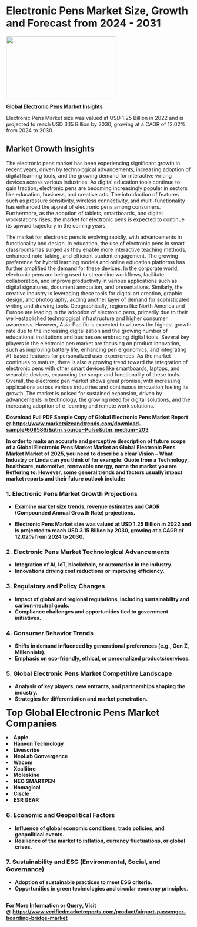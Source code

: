 <H1>Electronic Pens Market Size, Growth and Forecast from 2024 - 2031</H1><img class="aligncenter size-medium wp-image-584254" src="https://thirdeyenews.in/wp-content/uploads/2024/09/Global-Market-Research-300x168.jpeg" alt="" width="300" height="168" /><p><strong>Global&nbsp;<a href="https://www.marketsizeandtrends.com/download-sample/608586/&amp;utm_source=Pulse&amp;utm_medium=203">Electronic Pens Market</a> Insights</strong></p><p>Electronic Pens Market size was valued at USD 1.25 Billion in 2022 and is projected to reach USD 3.15 Billion by 2030, growing at a CAGR of 12.02% from 2024 to 2030.</p><p><h2>Market Growth Insights</h2> <p>The electronic pens market has been experiencing significant growth in recent years, driven by technological advancements, increasing adoption of digital learning tools, and the growing demand for interactive writing devices across various industries. As digital education tools continue to gain traction, electronic pens are becoming increasingly popular in sectors like education, business, and creative arts. The introduction of features such as pressure sensitivity, wireless connectivity, and multi-functionality has enhanced the appeal of electronic pens among consumers. Furthermore, as the adoption of tablets, smartboards, and digital workstations rises, the market for electronic pens is expected to continue its upward trajectory in the coming years.</p> <p><strong></strong></p> <p>The market for electronic pens is evolving rapidly, with advancements in functionality and design. In education, the use of electronic pens in smart classrooms has surged as they enable more interactive teaching methods, enhanced note-taking, and efficient student engagement. The growing preference for hybrid learning models and online education platforms has further amplified the demand for these devices. In the corporate world, electronic pens are being used to streamline workflows, facilitate collaboration, and improve productivity in various applications such as digital signatures, document annotation, and presentations. Similarly, the creative industry is leveraging these tools for digital art creation, graphic design, and photography, adding another layer of demand for sophisticated writing and drawing tools. Geographically, regions like North America and Europe are leading in the adoption of electronic pens, primarily due to their well-established technological infrastructure and higher consumer awareness. However, Asia-Pacific is expected to witness the highest growth rate due to the increasing digitalization and the growing number of educational institutions and businesses embracing digital tools. Several key players in the electronic pen market are focusing on product innovation, such as improving battery life, enhancing pen ergonomics, and integrating AI-based features for personalized user experiences. As the market continues to mature, there is also a growing trend toward the integration of electronic pens with other smart devices like smartboards, laptops, and wearable devices, expanding the scope and functionality of these tools. Overall, the electronic pen market shows great promise, with increasing applications across various industries and continuous innovation fueling its growth. The market is poised for sustained expansion, driven by advancements in technology, the growing need for digital solutions, and the increasing adoption of e-learning and remote work solutions.</p> <p><strong></p><p><span class=""><strong>Download Full PDF Sample Copy of Global Electronic Pens Market Report</strong> @ <a href="https://www.marketsizeandtrends.com/download-sample/608586/&amp;utm_source=Pulse&amp;utm_medium=203" target="_blank">https://www.marketsizeandtrends.com/download-sample/608586/&amp;utm_source=Pulse&amp;utm_medium=203</a></span></p><p>In order to make an accurate and perceptive description of future scope of a Global&nbsp;Electronic Pens Market Market as Global&nbsp;Electronic Pens Market Market of 2025, you need to describe a clear Vision &ndash; What Industry or Linda can you think of for example: Quote from a Technology, healthcare, automotive, renewable energy, name the market you are Reffering to. However, some general trends and factors usually impact market reports and their future outlook include:</p><h3>1.&nbsp;<strong>Electronic Pens Market Growth Projections</strong></h3><ul><li>Examine market size trends, revenue estimates and CAGR (Compounded Annual Growth Rate) projections.</li><li><p>Electronic Pens Market size was valued at USD 1.25 Billion in 2022 and is projected to reach USD 3.15 Billion by 2030, growing at a CAGR of 12.02% from 2024 to 2030.</p></li></ul><h3>2.&nbsp;<strong>Electronic Pens Market Technological Advancements</strong></h3><ul><li>Integration of AI, IoT, blockchain, or automation in the industry.</li><li>Innovations driving cost reductions or improving efficiency.</li></ul><h3>3.&nbsp;<strong>Regulatory and Policy Changes</strong></h3><ul><li>Impact of global and regional regulations, including sustainability and carbon-neutral goals.</li><li>Compliance challenges and opportunities tied to government initiatives.</li></ul><h3>4.&nbsp;<strong>Consumer Behavior Trends</strong></h3><ul><li>Shifts in demand influenced by generational preferences (e.g., Gen Z, Millennials).</li><li>Emphasis on eco-friendly, ethical, or personalized products/services.</li></ul><h3>5.&nbsp;<strong>Global Electronic Pens Market Competitive Landscape</strong></h3><ul><li>Analysis of key players, new entrants, and partnerships shaping the industry.</li><li>Strategies for differentiation and market penetration.</li></ul><p data-pm-slice="1 1 []"><span style="color: inherit; font-family: inherit; font-size: 25px;">Top Global Electronic Pens Market Companies</span></p><div class="" data-test-id=""><p><li>Apple</li><li> Hanvon Technology</li><li> Livescribe</li><li> NeoLab Convergence</li><li> Wacom</li><li> Xcallibre</li><li> Moleskine</li><li> NEO SMARTPEN</li><li> Homagical</li><li> Ciscle</li><li> ESR GEAR</li></p></div><h3>6.&nbsp;<strong>Economic and Geopolitical Factors</strong></h3><ul><li>Influence of global economic conditions, trade policies, and geopolitical events.</li><li>Resilience of the market to inflation, currency fluctuations, or global crises.</li></ul><h3>7.&nbsp;<strong>Sustainability and ESG (Environmental, Social, and Governance)</strong></h3><ul><li>Adoption of sustainable practices to meet ESG criteria.</li><li>Opportunities in green technologies and circular economy principles.</li></ul><h2><strong style="font-size: 14px;">For More Information or Query, Visit @&nbsp;</strong><a style="background-color: #ffffff; font-size: 14px;" href="https://www.marketsizeandtrends.com/report/electronic-pens-market/" target="_blank">https://www.verifiedmarketreports.com/product/airport-passenger-boarding-bridge-market</a></h2>
